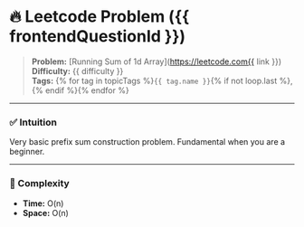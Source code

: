 # 🔥 Leetcode Problem ({{ frontendQuestionId }})

> **Problem:** [Running Sum of 1d Array](https://leetcode.com{{ link }})<br />
> **Difficulty:** {{ difficulty }}<br/>
> **Tags:** {% for tag in topicTags %}`{{ tag.name }}`{% if not loop.last %}, {% endif %}{% endfor %}

---

### ✅ Intuition

Very basic prefix sum construction problem. Fundamental when you are a beginner.

---

### 🧪 Complexity

- **Time:** O(n)
- **Space:** O(n)
